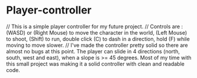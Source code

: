 # Player-controller
// This is a simple player controller for my future project.
// Controls are : (WASD) or (Right Mouse) to move the character in the world, (Left Mouse) to shoot, (Shift) to run, double click (C) to dash in a direction, hold (F) while moving to move slower.
// I've made the controller pretty solid so there are almost no bugs at this point. The player can slide in 4 directions (north, south, west and east), when a slope is >= 45 degrees. Most of my time with this small project was making it a solid controller with clean and readable code.
